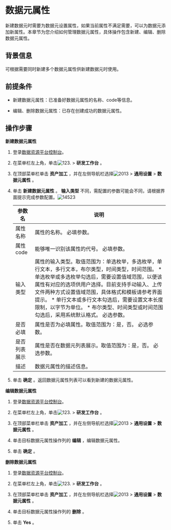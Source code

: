 数据元属性 
==========================

新建数据元时需要为数据元设置属性，如果当前属性不满足需要，可以为数据元添加新属性。本章节为您介绍如何管理数据元属性，具体操作包含新建、编辑、删除数据元属性。

背景信息 
-------------------------

可根据需要同时新建多个数据元属性供新建数据元时使用。

前提条件 
-------------------------



* 新建数据元属性：已准备好数据元属性的名称、code等信息。

  

* 编辑、删除数据元属性：已存在创建成功的数据元属性。

  




操作步骤 
-------------------------

**新建数据元属性** 

1. 登录[数据资源平台控制台](https://dataq.console.aliyun.com)。

   

2. 在菜单栏左上角，单击![123.](https://static-aliyun-doc.oss-accelerate.aliyuncs.com/assets/img/zh-CN/3117223261/p280931.png) \> **研发工作台** 。

   

3. 在顶部菜单栏单击 **资产加工** ，并在左侧导航栏选择![2013](https://static-aliyun-doc.oss-accelerate.aliyuncs.com/assets/img/zh-CN/8881323261/p282315.png) \> **通用设置** \> **数据元属性** 。

   

4. 单击 **新建数据元属性** 。 **输入类型** 不同，需配置的参数可能会不同，请根据界面提示完成参数配置。![14523](https://static-aliyun-doc.oss-accelerate.aliyuncs.com/assets/img/zh-CN/8881323261/p282349.png)

   

   |  参数名   |                                                                                                                                                                          说明                                                                                                                                                                          |
   |--------|------------------------------------------------------------------------------------------------------------------------------------------------------------------------------------------------------------------------------------------------------------------------------------------------------------------------------------------------------|
   | 属性名称   | 属性的名称。  必填参数。                                                                                                                                                                                                                                                                                                                        |
   | 属性code | 能够唯一识别该属性的代号。 必填参数。                                                                                                                                                                                                                                                                                                                  |
   | 输入类型   | 属性的输入类型。取值范围为：单选枚举，多选枚举，单行文本，多行文本，布尔类型，时间类型，时间范围。  * 单选枚举或多选枚举勾选后，需要设置值域范围，以便该属性有对应的选项供用户选择。目前支持手动输入、上传文件两种方式设置值域范围，具体格式和模板请参考界面提示。   * 单行文本或多行文本勾选后，需要设置文本长度限制，以字节为单位。   * 布尔类型、时间类型或时间范围勾选后，采用系统默认格式。    必选参数。 |
   | 是否必填   | 属性是否为必填属性。取值范围为：是，否。 必选参数。                                                                                                                                                                                                                                                                                                           |
   | 是否列表展示 | 属性是否在数据元列表展示。取值范围为：是，否。  必选参数。                                                                                                                                                                                                                                                                                                       |
   | 描述     | 数据元属性的描述信息。                                                                                                                                                                                                                                                                                                                                          |

   

   

5. 单击 **确定** 。返回数据元属性列表可以看到新建的数据元属性。

   




**编辑数据元属性** 

1. 登录[数据资源平台控制台](https://dataq.console.aliyun.com)。

   

2. 在菜单栏左上角，单击![123.](https://static-aliyun-doc.oss-accelerate.aliyuncs.com/assets/img/zh-CN/3117223261/p280931.png) \> **研发工作台** 。

   

3. 在顶部菜单栏单击 **资产加工** ，并在左侧导航栏选择![2013](https://static-aliyun-doc.oss-accelerate.aliyuncs.com/assets/img/zh-CN/8881323261/p282315.png) \> **通用设置** \> **数据元属性** 。

   

4. 单击目标数据元属性操作列的 **编辑** ，编辑数据元属性。

   

5. 单击 **确定** 。

   




**删除数据元属性** 

1. 登录[数据资源平台控制台](https://dataq.console.aliyun.com)。

   

2. 在菜单栏左上角，单击![123.](https://static-aliyun-doc.oss-accelerate.aliyuncs.com/assets/img/zh-CN/3117223261/p280931.png) \> **研发工作台** 。

   

3. 在顶部菜单栏单击 **资产加工** ，并在左侧导航栏选择![2013](https://static-aliyun-doc.oss-accelerate.aliyuncs.com/assets/img/zh-CN/8881323261/p282315.png) \> **通用设置** \> **数据元属性** 。

   

4. 单击目标数据元属性操作列的 **删除** 。

   

5. 单击 **Yes** 。

   



